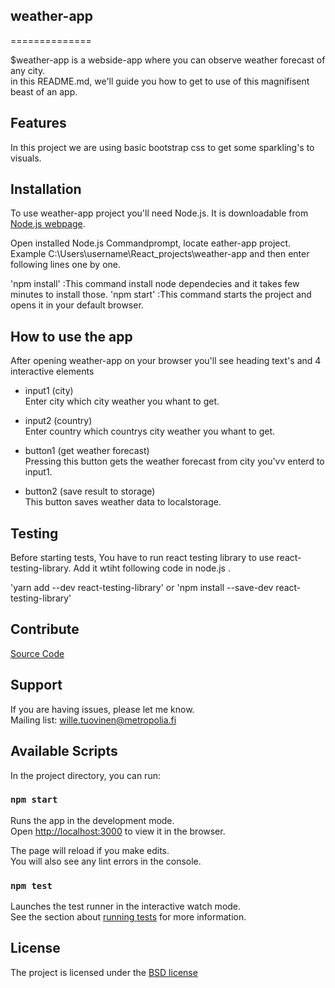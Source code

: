 
## weather-app
==============

$weather-app is a webside-app where you can observe weather forecast of any city.<br>
in this README.md, we'll guide you how to get to use of this magnifisent beast of an app.

## Features

In this project we are using basic bootstrap css to get some sparkling's to visuals.

## Installation

To use weather-app project you'll need Node.js. It is downloadable from [Node.js webpage](https://nodejs.org/en/).

Open installed Node.js Commandprompt, locate eather-app project. Example C:\Users\username\React_projects\weather-app and then enter following lines one by one.

'npm install'   :This command install node dependecies and it takes few minutes to install those.
'npm start'     :This command starts the project and opens it in your default browser.

## How to use the app

After opening weather-app on your browser you'll see heading text's and 4 interactive elements

- input1 (city)<br>
    Enter city which city weather you whant to get.
    
- input2 (country)<br>
    Enter country which countrys city weather you whant to get.
    
- button1 (get weather forecast)<br>
    Pressing this button gets the weather forecast from city you'vv enterd to input1.
    
- button2 (save result to storage)<br>
    This button saves weather data to localstorage.

## Testing

Before starting tests, You have to run react testing library to use react-testing-library.
Add it wtiht following code in node.js .

'yarn add --dev react-testing-library'
or
'npm install --save-dev react-testing-library'

## Contribute

[Source Code](git@github.com:stinkybrew/weather-app.git)

## Support

If you are having issues, please let me know.<br>
Mailing list: wille.tuovinen@metropolia.fi


## Available Scripts

In the project directory, you can run:

### `npm start`

Runs the app in the development mode.<br>
Open [http://localhost:3000](http://localhost:3000) to view it in the browser.

The page will reload if you make edits.<br>
You will also see any lint errors in the console.

### `npm test`

Launches the test runner in the interactive watch mode.<br>
See the section about [running tests](https://facebook.github.io/create-react-app/docs/running-tests) for more information.

## License

The project is licensed under the [BSD license](https://en.wikipedia.org/wiki/BSD_licenses)